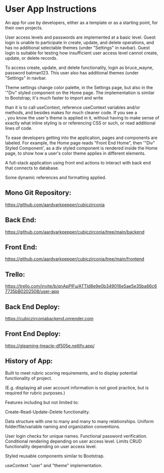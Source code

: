 # User App Instructions

An app for use by developers, either as a template or as a starting point, for their own projects.

User access levels and passwords are implemented at a basic level.  Guest login is unable to participate in create, update, and delete operations, and has no additional selectable themes (under "Settings" in navbar).  Guest login is suitable for testing how insufficient user access level cannot create, update, or delete records.

To access create, update, and delete functionality, login as bruce_wayne, password batman123.  This user also has additional themes (under "Settings" in navbar.

Theme settings change color palette, in the Settings page, but also in the '"Div" styled component on the Home page.  The implementation is similar to Bootstrap; it's much faster to import and write <Div> than it is to call useContext, reference useContext variables and/or methods, and besides makes for much cleaner code.  If you see a <Div>, you know the user's theme is applied in it, without having to make sense of exactly what inline styling is or referencing CSS or such, or read additional lines of code.

To ease developers getting into the application, pages and components are labeled.  For example, the Home page reads "Front End Home", then '"Div" Styled Component', as a div styled component is rendered inside the Home page, to show how a user's color theme applies in different elements.

A full-stack application using front end actions to interact with back end that connects to database.

Some dynamic references and formatting applied.

## Mono Git Repository:
https://github.com/aardvarkpepper/cubiczirconia

## Back End:
https://github.com/aardvarkpepper/cubiczirconia/tree/main/backend

## Front End:
https://github.com/aardvarkpepper/cubiczirconia/tree/main/frontend

## Trello:
https://trello.com/invite/b/qnApPlFu/ATTId8e9e0b349016e5ae5e35ba66c67735bB0202508/user-app

## Back End Deploy:
https://cubiczirconiabackend.onrender.com

## Front End Deploy:
https://gleaming-treacle-df505e.netlify.app/

## History of App:
Built to meet rubric scoring requirements, and to display potential functionality of project.

(E.g. displaying all user account information is not good practice, but is required for rubric purposes.)

Features including but not limited to:

Create-Read-Update-Delete functionality.

Data structure with one to many and many to many relationships.
Uniform folder/file/variable naming and organization conventions.

User login checks for unique names.
Functional password verification.
Conditional rendering depending on user access level.
Limits CRUD functionality depending on user access level.

Styled reusable components similar to Bootstrap.

useContext "user" and "theme" implementation.